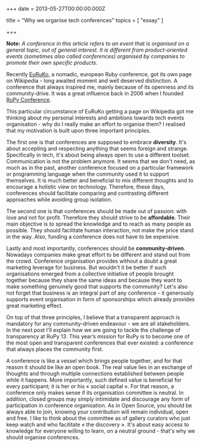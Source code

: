 
+++
date = 2013-05-27T00:00:00.000Z


title = "Why we organise tech conferences"
topics = [ "essay" ]

+++

**Note:** *A conference in this article refers to an event that is organised on a general topic, out of general interest. It is different from product-oriented events (sometimes also called conferences) organised by companies to promote their own specific products.*

Recently [EuRuKo][1], a nomadic, european Ruby conference, got its own page on Wikipedia - long awaited moment and well deserved distinction. A conference that
always inspired me, mainly because of its openness and its community-drive. It was a great influence back in 2006 when I founded [RuPy Conference][2].

This particular circumstance of EuRuKo getting a page on Wikipedia got me thinking about my personal interests and ambitions towards tech events organisation - why do I really make an effort to organise them? I realised that my motivation is built upon three important principles.

The first one is that conferences are supposed to embrace **diversity**. It's about accepting and respecting anything that seems foreign and strange. Specifically in tech, it's about being always open to use a different toolset. Communication is not the problem anymore. It seems that we don't need, as much as in the past, another conference focused on a particular framework or programming language when the community used it to support themselves. It is much better and beneficial to mix different thoughts and to encourage a holistic view on technology. Therefore, these days, conferences should facilitate comparing and contrasting different approaches while avoiding group isolation.

The second one is that conferences should be made out of passion: with love and not for profit. Therefore they should strive to be **affordable**. Their main objective is to spread the knowledge and to reach as many people as possible. They should facilitate human interaction, not make the price stand in the way. Also, funding a conference does not have to be expensive.

Lastly and most importantly, conferences should be **community-driven**. Nowadays companies make great effort to be different and stand out from the crowd. Conference organisation provides without a doubt a great marketing leverage for business. But wouldn't it be better if such organisations emerged from a collective initiative of people brought together because they share the same ideas and because they want to make something genuinely good that supports the community? Let's also not forget that business is an integral part of any conference - it generously supports event organisation in form of sponsorships which already provides great marketing effect.


On top of that three principles, I believe that a transparent approach is mandatory for any community-driven endeavour - we are all stakeholders. In the next post I'll explain how we are going to tackle the challenge of transparency at RuPy 13. This year’s mission for RuPy is to become one of the most open and transparent conferences that ever existed: a conference that always places the community first.

A conference is like a vessel which brings people together, and for that reason it should be like an open book. The real value lies in an exchange of thoughts and through multiple connections established between people while it happens. More importantly, such defined value is beneficial for every participant; it is her or his « social capital ». For that reason, a conference only makes sense if its organisation committee is neutral. In addition, closed groups may simply intimidate and discourage any form of participation in conference organisation. As in Open Source, you should be always able to join, knowing your contribution will remain individual, open and free. I like to think about the committee as of gallery curators who just keep watch and who facilitate « the discovery ». It's about easy access to knowledge for everyone willing to learn, on a neutral ground - that's why we should organise conferences.

[1]: http://euruko.org/
[2]: http://rupy.eu
